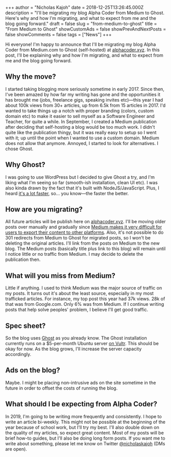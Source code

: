 +++
author = "Nicholas Kajoh"
date = 2018-12-25T13:26:45.000Z
description = "I'll be migrating my blog Alpha Coder from Medium to Ghost. Here's why and how I'm migrating, and what to expect from me and the blog going forward."
draft = false
slug = "from-medium-to-ghost"
title = "From Medium to Ghost"
showCustomAds = false
showPrevAndNextPosts = false
showComments = false
tags = ["News"]
+++


Hi everyone! I'm happy to announce that I'll be migrating my blog Alpha Coder from Medium.com to Ghost (self-hosted) at [alphacoder.xyz](https://alphacoder.xyz). In this post, I'll be explaining why and how I'm migrating, and what to expect from me and the blog going forward.

Why the move?
-------------

I started taking blogging more seriously sometime in early 2017. Since then, I've been amazed by how far my writing has gone and the opportunities it has brought me (jobs, freelance gigs, speaking invites etc)—this year I had about 100k views from 30+ articles, up from 6.5k from 15 articles in 2017. I'd wanted to take things up a notch with proper branding (colors, custom domain etc) to make it easier to sell myself as a Software Engineer and Teacher, for quite a while. In September, I created a Medium publication after deciding that self-hosting a blog would be too much work. I didn't quite like the publication thingy, but it was really easy to setup so I went with it; up until the point when I wanted to use a custom domain. Medium does not allow that anymore. Annoyed, I started to look for alternatives. I chose Ghost.

Why Ghost?
----------

I was going to use WordPress but I decided to give Ghost a try, and I'm liking what I'm seeing so far (smooth-ish installation, clean UI etc). I was also kinda drawn by the fact that it's built with NodeJS/JavaScript. Plus, I heard [it's a lot faster](https://ghost.org/vs/wordpress/), so... you know—the faster the better.

How are you migrating?
----------------------

All future articles will be publish here on [alphacoder.xyz](https://alphacoder.xyz). I'll be moving older posts over manually and gradually since [Medium makes it very difficult for users to export their content to other platforms](https://medium.com/secjuice/secjuice-is-abandoning-medium-why-medium-doesnt-deserve-our-publication-2a772ac64e46). Also, it's not possible to do 301 redirects from Medium to Ghost for migrated posts, so I won't be deleting the original articles. I'll link from the posts on Medium to the new blog. The Medium posts (basically title plus link to this blog) will remain until I notice little or no traffic from Medium. I may decide to delete the publication then.

What will you miss from Medium?
-------------------------------

Little if anything. I used to think Medium was the major source of traffic on my posts. It turns out it's about the least source, especially in my most trafficked articles. For instance, my top post this year had 37k views. 28k of that was from Google.com. Only 6% was from Medium. If I continue writing posts that help solve peoples' problem, I believe I'll get good traffic.

Spec sheet?
-----------

So the blog uses [Ghost](https://ghost.org) as you already know. The Ghost installation currently runs on a $5-per-month Ubuntu server [on Vultr](https://www.vultr.com). This should be okay for now. As the blog grows, I'll increase the server capacity accordingly.

Ads on the blog?
----------------

Maybe. I might be placing non-intrusive ads on the site sometime in the future in order to offset the costs of running the blog.

What should I be expecting from Alpha Coder?
--------------------------------------------

In 2019, I'm going to be writing more frequently and consistently. I hope to write an article bi-weekly. This might not be possible at the beginning of the year because of school work, but I'll try my best. I'll also double down on the quality of my articles, so expect great content. Most of my posts will be brief how-to guides, but I'll also be doing long form posts. If you want me to write about something, please let me know on Twitter [@nicholaskajoh](https://twitter.com/nicholaskajoh) (DMs are open).